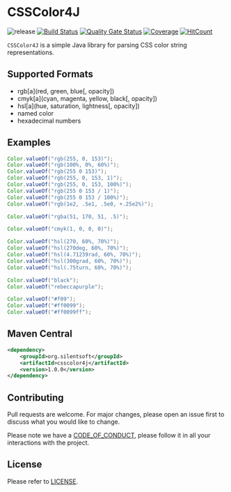 # CSSColor4J

![release](https://img.shields.io/badge/release-v1.0.0-blue.svg)
[![Build Status](https://travis-ci.com/silentsoft/csscolor4j.svg?branch=main)](https://travis-ci.com/silentsoft/csscolor4j)
[![Quality Gate Status](https://sonarcloud.io/api/project_badges/measure?project=silentsoft_csscolor4j&metric=alert_status)](https://sonarcloud.io/dashboard?id=silentsoft_csscolor4j)
[![Coverage](https://sonarcloud.io/api/project_badges/measure?project=silentsoft_csscolor4j&metric=coverage)](https://sonarcloud.io/dashboard?id=silentsoft_csscolor4j)
[![HitCount](http://hits.dwyl.com/silentsoft/csscolor4j.svg)](http://hits.dwyl.com/silentsoft/csscolor4j)

`CSSColor4J` is a simple Java library for parsing CSS color string representations.

## Supported Formats
- rgb[a](red, green, blue[, opacity])
- cmyk[a](cyan, magenta, yellow, black[, opacity])
- hsl[a](hue, saturation, lightness[, opacity])
- named color
- hexadecimal numbers

## Examples
```java
Color.valueOf("rgb(255, 0, 153)");
Color.valueOf("rgb(100%, 0%, 60%)");
Color.valueOf("rgb(255 0 153)");
Color.valueOf("rgb(255, 0, 153, 1)");
Color.valueOf("rgb(255, 0, 153, 100%)");
Color.valueOf("rgb(255 0 153 / 1)");
Color.valueOf("rgb(255 0 153 / 100%)");
Color.valueOf("rgb(1e2, .5e1, .5e0, +.25e2%)");

Color.valueOf("rgba(51, 170, 51, .5)");

Color.valueOf("cmyk(1, 0, 0, 0)");

Color.valueOf("hsl(270, 60%, 70%)");
Color.valueOf("hsl(270deg, 60%, 70%)");
Color.valueOf("hsl(4.71239rad, 60%, 70%)");
Color.valueOf("hsl(300grad, 60%, 70%)");
Color.valueOf("hsl(.75turn, 60%, 70%)");

Color.valueOf("black");
Color.valueOf("rebeccapurple");

Color.valueOf("#f09");
Color.valueOf("#ff0099");
Color.valueOf("#ff0099ff");
```

## Maven Central
```xml
<dependency>
    <groupId>org.silentsoft</groupId>
    <artifactId>csscolor4j</artifactId>
    <version>1.0.0</version>
</dependency>
```

## Contributing
Pull requests are welcome. For major changes, please open an issue first to discuss what you would like to change.

Please note we have a [CODE_OF_CONDUCT](https://github.com/silentsoft/csscolor4j/blob/main/CODE_OF_CONDUCT.md), please follow it in all your interactions with the project.

## License
Please refer to [LICENSE](https://github.com/silentsoft/csscolor4j/blob/main/LICENSE.txt).
